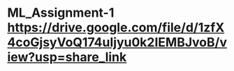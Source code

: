 # ML_Assignment-1 https://drive.google.com/file/d/1zfX4coGjsyVoQ174uIjyu0k2IEMBJvoB/view?usp=share_link
